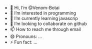 - 👋 Hi, I’m @Venom-Botai
- 👀 I’m interested in programming
- 🌱 I’m currently learning javascrip
- 💞️ I’m looking to collaborate on github
- 📫 How to reach me through email
- 😄 Pronouns: ...
- ⚡ Fun fact: ...

<!---
Venom-Botai/Venom-Botai is a ✨ special ✨ repository because its `README.md` (this file) appears on your GitHub profile.
You can click the Preview link to take a look at your changes.
--->
